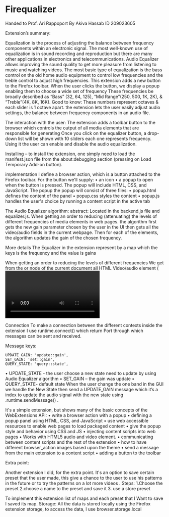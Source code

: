 # Firequalizer


Handed to Prof. Ari Rappoport
By Akiva Hassab
ID 209023605

Extension’s summary:

Equalization is the process of adjusting the balance between frequency components within an electronic signal. The most well-known use of equalization is in sound recording and reproduction but there are many other applications in electronics and telecommunications. 
Audio Equalizer allows improving the sound quality to get more pleasure from listening to music and watching videos. The most basic type of equalization is the bass control on the old home audio equipment to control low frequencies and the treble control to adjust high frequencies. This extension adds a new button to the Firefox toolbar. When the user clicks the button, we display a popup enabling them to choose a wide set of frequency These frequencies be broadly described as “Bass” (32, 64, 125), “Mid Range”(250, 500, 1K, 2K), & “Treble”(4K, 8K, 16K).
Good to know: These numbers represent octaves & each slider is 1 octave apart.
the extension lets the user easily adjust audio settings, the balance between frequency components in an audio file.





The interaction with the user:
The extension adds a toolbar button to the browser which controls the output of all media elements that are responsible for generating Once you click on the equalizer button, a drop-down list will be shown with 10 sliders each one represents frequency. Using it the user can enable and disable the audio equalization.

Installing – to install the extension, one simply need to load the manifest.json file from the about:debugging section (pressing on Load Temporary Add-on button).

implementation
I define a browser action, which is a button attached to the Firefox toolbar.
For the button we'll supply:
•	an icon 
•	a popup to open when the button is pressed. The popup will include HTML, CSS, and JavaScript.
The popup 
the popup will consist of three files:
•	popup.html defines the content of the panel
•	popup.css styles the content
•	popup.js handles the user's choice by running a content script in the active tab



The Audio Equalizer algorithm:
abstract: Located in the backend.js file and equalizer.js. When getting an order to reducing (attenuating) the levels of different frequencies of media elements in web pages. the algorithm first gets the new gain parameter chosen by the user in the UI then gets all the video/audio fields in the current webpage. Then for each of the elements, the algorithm updates the gain of the chosen frequency.

More details
The Equalizer in the extension represent by a map which the keys is the frequency and the value is gains
 

When getting an order to reducing the levels of different frequencies We get from the <body> or <frameset> node of the current document all HTML Video/audio element (<video>/ <audio>) using querySelectorAll witch return NodeList representing a list of the document's elements that match the specified group of selectors.
Then for each HTML Video/audio element from above I create a new MediaElementAudioSourceNode object . Using createMediaElementSource() method which used to given an existing HTML <audio> or <video> element, the audio from which can then be played and manipulated.
The MediaElementAudioSourceNode interface represents an audio source consisting of an HTML5 <audio> or <video> element. It is an AudioNode that acts as an audio source. (in our presentation Omer and I explained it)
Then to update\ filter the signal (our audio), we use the createBiquadFilter().
The createBiquadFilter() method of the BaseAudioContext interface creates a BiquadFilterNode, which represents a second-order filter configurable as several different common filter types. The BiquadFilterNode interface represents a simple low-order filter. It is an AudioNode that can represent different kinds of filters, tone control devices, and graphic equalizers. 
The BiquadFilterNode has many Properties the most important for us is the frequencies which are constant (we choose them already) and the gain value which we update to the new gain that the user chose.


Connection
To make a connection between the different contexts inside the extension I use runtime.connect() which return Port through which messages can be sent and received.



Message keys:
                      
	UPDATE_GAIN: 'update::gain',
	SET_GAIN: 'set::gain',
	QUERY_STATE: 'query::state',
	
	
•	UPDATE_STATE - the user choose a new state need to update by using Audio Equalizer algorithm
•	SET_GAIN – the gain was update 
•	QUERY_STATE- default state
When the user change the one band in the GUI  we handle the New State then send a UPDATE_GAIN message which it’s a index to update the audio signal with the new state using .runtime.sendMessage() . 



It's a simple extension, but shows many of the basic concepts of the WebExtensions API:
•	write a browser action with a popup
•	defining a popup panel using HTML, CSS, and JavaScript
•	use web accessible resources to enable web pages to load packaged content
•	give the popup style and behavior using CSS and JS
•	injecting content scripts into web pages
•	Works with HTML5 audio and video element.
•	communicating between content scripts and the rest of the extension
•	how to have different browser_action images based upon the theme
•	send a message from the main extension to a content script
•	adding a button to the toolbar

Extra point:

Another extension I did, for the extra point. It's an option to save certain preset that the user made, this give a chance to the user to use his patterns in the future or to try the patterns on a lot more videos .
Steps:
1.Choose the preset
2.choose a name to the preset and save it
3. use a store preset 


To implement this extension list of maps and each preset that I Want to save I saved its map.
Storage: All the data is stored locally using the Firefox extension storage, to access the data, I use browser.storage.local

